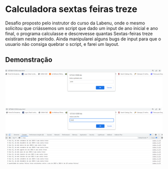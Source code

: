 # Calculadora sextas feiras treze

Desafio proposto pelo instrutor do curso da Labenu, onde o mesmo solicitou que criássemos um script que dado um input de ano inicial e ano final, o programa calculasse e descrevesse quantas Sextas-feiras treze existiram neste período. Ainda manipularei alguns bugs de input para que o usuario não consiga quebrar o script, e farei um layout.

## Demonstração

<img src="./img/img1.png" style=center>
<img src="./img/img2.png" style=center>
<img src="./img/img3.png" style=center>